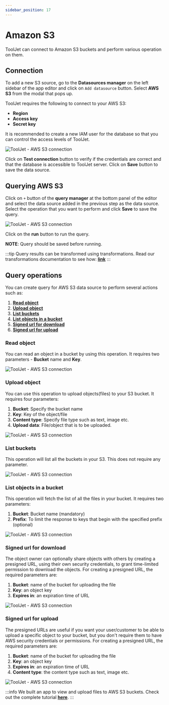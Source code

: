 ```yaml
---
sidebar_position: 17
---
```


# Amazon S3

ToolJet can connect to Amazon S3 buckets and perform various operation on them.

## Connection

To add a new S3 source, go to the **Datasources manager** on the left sidebar of the app editor and click on `Add datasource` button. Select **AWS S3** from the modal that pops up.

ToolJet requires the following to connect to your AWS S3:

- **Region**
- **Access key**
- **Secret key**

It is recommended to create a new IAM user for the database so that you can control the access levels of ToolJet.

<div style={{textAlign: 'center'}}>

![ToolJet - AWS S3 connection](/img/datasource-reference/aws-s3/aws-s3-modal.png)

</div>

Click on **Test connection** button to verify if the credentials are correct and that the database is accessible to ToolJet server. Click on **Save** button to save the data source.

## Querying AWS S3

Click on `+` button of the **query manager** at the bottom panel of the editor and select the data source added in the previous step as the data source. Select the operation that you want to perform and click **Save** to save the query.

<div style={{textAlign: 'center'}}>

![ToolJet - AWS S3 connection](/img/datasource-reference/aws-s3/aws-s3-query.png)

</div>

Click on the **run** button to run the query. 

**NOTE**: Query should be saved before running.

:::tip
Query results can be transformed using transformations. Read our transformations documentation to see how: **[link](/docs/tutorial/transformations)**
:::

## Query operations

You can create query for AWS S3 data source to perform several actions such as:
  1. **[Read object](/docs/data-sources/s3#read-object)**
  2. **[Upload object](/docs/data-sources/s3#upload-object)**
  3. **[List buckets](/docs/data-sources/s3#list-buckets)**
  4. **[List objects in a bucket](/docs/data-sources/s3#list-objects-in-a-bucket)**
  5. **[Signed url for download](/docs/data-sources/s3#signed-url-for-download)**
  6. **[Signed url for upload](/docs/data-sources/s3#signed-url-for-upload)**

### Read object

You can read an object in a bucket by using this operation. It requires two parameters - **Bucket** name and **Key**.

<div style={{textAlign: 'center'}}>

![ToolJet - AWS S3 connection](/img/datasource-reference/aws-s3/read-object.png)

</div>

### Upload object

You can use this operation to upload objects(files) to your S3 bucket. It requires four parameters:
  1. **Bucket**: Specify the bucket name
  2. **Key**: Key of the object/file
  3. **Content type**: Specify file type such as text, image etc. 
  4. **Upload data**: File/object that is to be uploaded. 

<div style={{textAlign: 'center'}}>

![ToolJet - AWS S3 connection](/img/datasource-reference/aws-s3/upload-object.png)

</div>

### List buckets

This operation will list all the buckets in your S3. This does not require any parameter.

<div style={{textAlign: 'center'}}>

![ToolJet - AWS S3 connection](/img/datasource-reference/aws-s3/list-buckets.png)

</div>

###  List objects in a bucket

This operation will fetch the list of all the files in your bucket. It requires two parameters:
  1. **Bucket**: Bucket name (mandatory)
  2. **Prefix**: To limit the response to keys that begin with the specified prefix (optional)

<div style={{textAlign: 'center'}}>

![ToolJet - AWS S3 connection](/img/datasource-reference/aws-s3/list-objects.png)

</div>

### Signed url for download

The object owner can optionally share objects with others by creating a presigned URL, using their own security credentials, to grant time-limited permission to download the objects. For creating a presigned URL, the required parameters are:
  1. **Bucket**: name of the bucket for uploading the file
  2. **Key**: an object key
  3. **Expires in**: an expiration time of URL

<div style={{textAlign: 'center'}}>

![ToolJet - AWS S3 connection](/img/datasource-reference/aws-s3/signed-download.png)

</div>

### Signed url for upload

The presigned URLs are useful if you want your user/customer to be able to upload a specific object to your bucket, but you don't require them to have AWS security credentials or permissions. For creating a presigned URL, the required parameters are:
  1. **Bucket**: name of the bucket for uploading the file
  2. **Key**: an object key
  3. **Expires in**: an expiration time of URL
  4. **Content type**: the content type such as text, image etc.

<div style={{textAlign: 'center'}}>

![ToolJet - AWS S3 connection](/img/datasource-reference/aws-s3/signed-upload.png)

</div>

:::info
We built an app to view and upload files to AWS S3 buckets. Check out the complete tutorial **[here](https://blog.tooljet.com/building-an-app-to-view-and-upload-files-in-aws-s3-bucket/)**.
:::